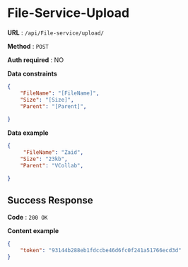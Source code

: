 # File-Service-Upload

**URL** : `/api/File-service/upload/`

**Method** : `POST`

**Auth required** : NO

**Data constraints**

```json
{
    "FileName": "[FileName]",
    "Size": "[Size]",
    "Parent": "[Parent]",
    
}
```
**Data example**

```json
{
     "FileName": "Zaid",
    "Size": "23kb",
    "Parent": "VCollab",

}
```

## Success Response

**Code** : `200 OK`

**Content example**

```json
{
    "token": "93144b288eb1fdccbe46d6fc0f241a51766ecd3d"
}
```